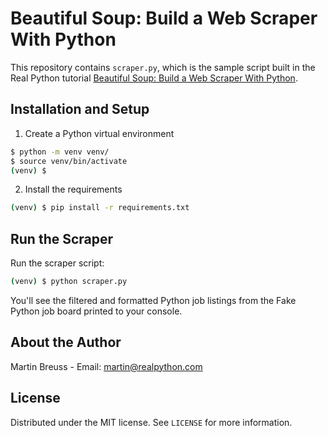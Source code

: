 # Beautiful Soup: Build a Web Scraper With Python

This repository contains `scraper.py`, which is the sample script built in the Real Python tutorial [Beautiful Soup: Build a Web Scraper With Python](https://realpython.com/beautiful-soup-web-scraper-python/).

## Installation and Setup

1. Create a Python virtual environment

```sh
$ python -m venv venv/
$ source venv/bin/activate
(venv) $
```

2. Install the requirements

```sh
(venv) $ pip install -r requirements.txt
```

## Run the Scraper

Run the scraper script:

```sh
(venv) $ python scraper.py
```

You'll see the filtered and formatted Python job listings from the Fake Python job board printed to your console.

## About the Author

Martin Breuss - Email: martin@realpython.com

## License

Distributed under the MIT license. See ``LICENSE`` for more information.
